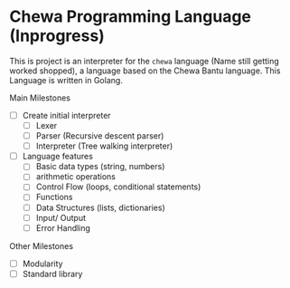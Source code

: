 # Chewa Programming Language (Inprogress)
This is project is an interpreter for the `chewa` language (Name still getting worked shopped), a language based on the Chewa Bantu language.
This Language is written in Golang.

Main Milestones
- [ ] Create initial interpreter
    - [ ] Lexer
    - [ ] Parser (Recursive descent parser)
    - [ ] Interpreter (Tree walking interpreter)
- [ ] Language features
    - [ ] Basic data types (string, numbers)
    - [ ] arithmetic operations 
    - [ ] Control Flow (loops, conditional statements)
    - [ ] Functions
    - [ ] Data Structures (lists, dictionaries)
    - [ ] Input/ Output
    - [ ] Error Handling

Other Milestones
- [ ] Modularity
- [ ] Standard library